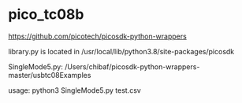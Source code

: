 # pico_tc08b

https://github.com/picotech/picosdk-python-wrappers


library.py is located in /usr/local/lib/python3.8/site-packages/picosdk

SingleMode5.py: /Users/chibaf/picosdk-python-wrappers-master/usbtc08Examples


usage:  python3 SingleMode5.py test.csv
